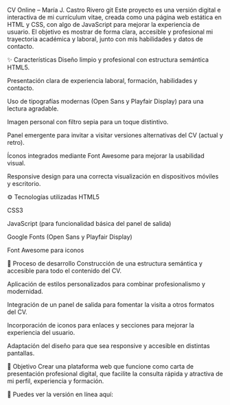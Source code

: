 CV Online – María J. Castro Rivero
git
Este proyecto es una versión digital e interactiva de mi currículum vitae, creada como una página web estática en HTML y CSS, con algo de JavaScript para mejorar la experiencia de usuario. El objetivo es mostrar de forma clara, accesible y profesional mi trayectoria académica y laboral, junto con mis habilidades y datos de contacto.

✨ Características
Diseño limpio y profesional con estructura semántica HTML5.

Presentación clara de experiencia laboral, formación, habilidades y contacto.

Uso de tipografías modernas (Open Sans y Playfair Display) para una lectura agradable.

Imagen personal con filtro sepia para un toque distintivo.

Panel emergente para invitar a visitar versiones alternativas del CV (actual y retro).

Íconos integrados mediante Font Awesome para mejorar la usabilidad visual.

Responsive design para una correcta visualización en dispositivos móviles y escritorio.

⚙️ Tecnologías utilizadas
HTML5

CSS3

JavaScript (para funcionalidad básica del panel de salida)

Google Fonts (Open Sans y Playfair Display)

Font Awesome para iconos

🧩 Proceso de desarrollo
Construcción de una estructura semántica y accesible para todo el contenido del CV.

Aplicación de estilos personalizados para combinar profesionalismo y modernidad.

Integración de un panel de salida para fomentar la visita a otros formatos del CV.

Incorporación de iconos para enlaces y secciones para mejorar la experiencia del usuario.

Adaptación del diseño para que sea responsive y accesible en distintas pantallas.

🧠 Objetivo
Crear una plataforma web que funcione como carta de presentación profesional digital, que facilite la consulta rápida y atractiva de mi perfil, experiencia y formación.

👀 Puedes ver la versión en línea aquí: